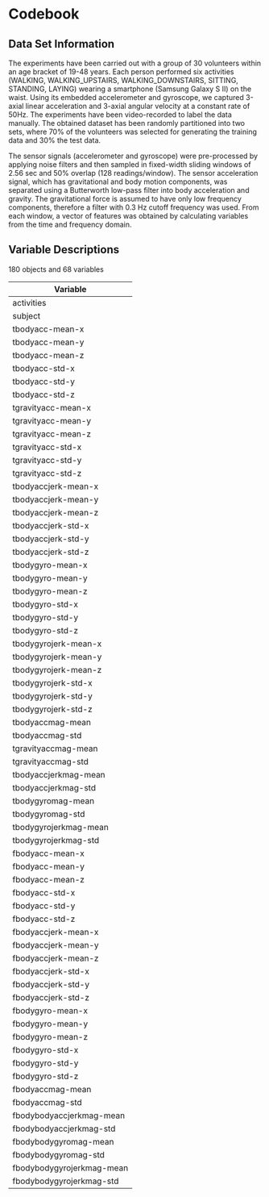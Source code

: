 # Codebook

## Data Set Information

The experiments have been carried out with a group of 30 volunteers within an age bracket of 19-48 years. Each person performed six activities (WALKING, WALKING_UPSTAIRS, WALKING_DOWNSTAIRS, SITTING, STANDING, LAYING) wearing a smartphone (Samsung Galaxy S II) on the waist. Using its embedded accelerometer and gyroscope, we captured 3-axial linear acceleration and 3-axial angular velocity at a constant rate of 50Hz. The experiments have been video-recorded to label the data manually. The obtained dataset has been randomly partitioned into two sets, where 70% of the volunteers was selected for generating the training data and 30% the test data.

The sensor signals (accelerometer and gyroscope) were pre-processed by applying noise filters and then sampled in fixed-width sliding windows of 2.56 sec and 50% overlap (128 readings/window). The sensor acceleration signal, which has gravitational and body motion components, was separated using a Butterworth low-pass filter into body acceleration and gravity. The gravitational force is assumed to have only low frequency components, therefore a filter with 0.3 Hz cutoff frequency was used. From each window, a vector of features was obtained by calculating variables from the time and frequency domain.



## Variable Descriptions

180 objects and 68 variables

| Variable                  |
| ------------------------- |
| activities                |
| subject                   |
| tbodyacc-mean-x           |
| tbodyacc-mean-y           |
| tbodyacc-mean-z           |
| tbodyacc-std-x            |
| tbodyacc-std-y            |
| tbodyacc-std-z            |
| tgravityacc-mean-x        |
| tgravityacc-mean-y        |
| tgravityacc-mean-z        |
| tgravityacc-std-x         |
| tgravityacc-std-y         |
| tgravityacc-std-z         |
| tbodyaccjerk-mean-x       |
| tbodyaccjerk-mean-y       |
| tbodyaccjerk-mean-z       |
| tbodyaccjerk-std-x        |
| tbodyaccjerk-std-y        |
| tbodyaccjerk-std-z        |
| tbodygyro-mean-x          |
| tbodygyro-mean-y          |
| tbodygyro-mean-z          |
| tbodygyro-std-x           |
| tbodygyro-std-y           |
| tbodygyro-std-z           |
| tbodygyrojerk-mean-x      |
| tbodygyrojerk-mean-y      |
| tbodygyrojerk-mean-z      |
| tbodygyrojerk-std-x       |
| tbodygyrojerk-std-y       |
| tbodygyrojerk-std-z       |
| tbodyaccmag-mean          |
| tbodyaccmag-std           |
| tgravityaccmag-mean       |
| tgravityaccmag-std        |
| tbodyaccjerkmag-mean      |
| tbodyaccjerkmag-std       |
| tbodygyromag-mean         |
| tbodygyromag-std          |
| tbodygyrojerkmag-mean     |
| tbodygyrojerkmag-std      |
| fbodyacc-mean-x           |
| fbodyacc-mean-y           |
| fbodyacc-mean-z           |
| fbodyacc-std-x            |
| fbodyacc-std-y            |
| fbodyacc-std-z            |
| fbodyaccjerk-mean-x       |
| fbodyaccjerk-mean-y       |
| fbodyaccjerk-mean-z       |
| fbodyaccjerk-std-x        |
| fbodyaccjerk-std-y        |
| fbodyaccjerk-std-z        |
| fbodygyro-mean-x          |
| fbodygyro-mean-y          |
| fbodygyro-mean-z          |
| fbodygyro-std-x           |
| fbodygyro-std-y           |
| fbodygyro-std-z           |
| fbodyaccmag-mean          |
| fbodyaccmag-std           |
| fbodybodyaccjerkmag-mean  |
| fbodybodyaccjerkmag-std   |
| fbodybodygyromag-mean     |
| fbodybodygyromag-std      |
| fbodybodygyrojerkmag-mean |
| fbodybodygyrojerkmag-std  |

